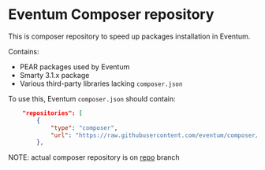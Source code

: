 Eventum Composer repository
===========================

This is composer repository to speed up packages installation in Eventum.

Contains:
  - PEAR packages used by Eventum
  - Smarty 3.1.x package
  - Various third-party libraries lacking `composer.json`

To use this, Eventum `composer.json` should contain:

```json
	"repositories": [
		{
			"type": "composer",
			"url": "https://raw.githubusercontent.com/eventum/composer/repo/"
		},
```

NOTE: actual composer repository is on [repo](https://github.com/eventum/composer/tree/repo) branch
